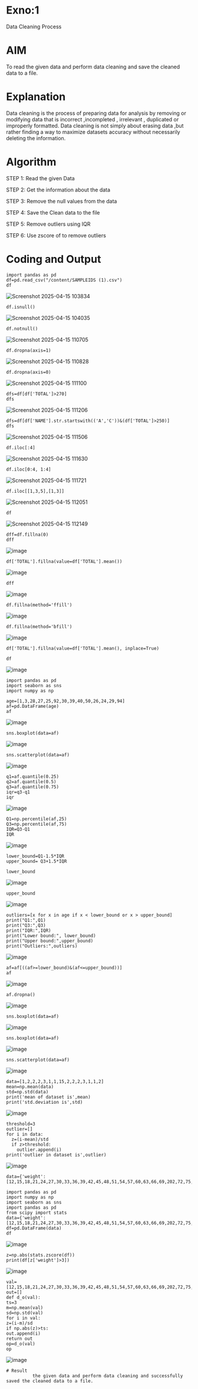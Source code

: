 # Exno:1
Data Cleaning Process

# AIM
To read the given data and perform data cleaning and save the cleaned data to a file.

# Explanation
Data cleaning is the process of preparing data for analysis by removing or modifying data that is incorrect ,incompleted , irrelevant , duplicated or improperly formatted. Data cleaning is not simply about erasing data ,but rather finding a way to maximize datasets accuracy without necessarily deleting the information.

# Algorithm
STEP 1: Read the given Data

STEP 2: Get the information about the data

STEP 3: Remove the null values from the data

STEP 4: Save the Clean data to the file

STEP 5: Remove outliers using IQR

STEP 6: Use zscore of to remove outliers

# Coding and Output
 ```
import pandas as pd
df=pd.read_csv("/content/SAMPLEIDS (1).csv")
df
```
![Screenshot 2025-04-15 103834](https://github.com/user-attachments/assets/13239fcf-d9bb-4703-bd78-9c2262f78b63)
```
df.isnull()
```
![Screenshot 2025-04-15 104035](https://github.com/user-attachments/assets/06e8942d-0ebd-4544-a962-e901cb19e7a0)
```
df.notnull()
```
![Screenshot 2025-04-15 110705](https://github.com/user-attachments/assets/4fd7c715-a22c-403e-aa29-109c47f80ade)
```
df.dropna(axis=1)
```
![Screenshot 2025-04-15 110828](https://github.com/user-attachments/assets/57bd1449-23d8-43bf-b9e3-52ac067b24b0)
```
df.dropna(axis=0)
```
![Screenshot 2025-04-15 111100](https://github.com/user-attachments/assets/2d07a19a-0992-4a7e-8585-352c983adb52)
```
dfs=df[df['TOTAL']>270]
dfs
```
![Screenshot 2025-04-15 111206](https://github.com/user-attachments/assets/a22c9729-c167-4b20-887e-8d333e171653)
```
dfs=df[df['NAME'].str.startswith(('A','C'))&(df['TOTAL']>250)]
dfs
```
![Screenshot 2025-04-15 111506](https://github.com/user-attachments/assets/6bc7a460-b27c-49e2-bd35-5bd3ae36847b)
```
df.iloc[:4]
```
![Screenshot 2025-04-15 111630](https://github.com/user-attachments/assets/0245b0e5-2305-469e-af02-02cae2a8ac1b)
```
df.iloc[0:4, 1:4]
```
![Screenshot 2025-04-15 111721](https://github.com/user-attachments/assets/b0ea569d-2291-475c-aa94-59dfa13ad26f)
```
df.iloc[[1,3,5],[1,3]]
```
![Screenshot 2025-04-15 112051](https://github.com/user-attachments/assets/962c6ac3-464b-4fc2-8b1c-79bd30d57564)
```
df
```
![Screenshot 2025-04-15 112149](https://github.com/user-attachments/assets/f3363086-a2a8-403a-bdc8-0ed78a81563c)
```
dff=df.fillna(0)
dff
```
![image](https://github.com/user-attachments/assets/1033121c-5ace-4347-b2ef-d9ad0c86126c)
```
df['TOTAL'].fillna(value=df['TOTAL'].mean())
```
![image](https://github.com/user-attachments/assets/a427c2a2-42e3-4263-a718-0b6fadcfd2ec)
```
dff
```
![image](https://github.com/user-attachments/assets/832c5777-abe8-41c1-8db6-c187aaf85fc1)
```
df.fillna(method='ffill')
```
![image](https://github.com/user-attachments/assets/c6e59b88-e6ef-4bc8-bea0-5da7a0c5ba0d)
```
df.fillna(method='bfill')
```
![image](https://github.com/user-attachments/assets/b1ef9ecb-8f9d-4ae0-abba-fce96f30dcdb)
```
df['TOTAL'].fillna(value=df['TOTAL'].mean(), inplace=True)

df
```
![image](https://github.com/user-attachments/assets/a0ed8d8a-95de-46d7-9e06-d36919f0de19)
```
import pandas as pd
import seaborn as sns
import numpy as np

age=[1,3,28,27,25,92,30,39,40,50,26,24,29,94]
af=pd.DataFrame(age)
af
```
![image](https://github.com/user-attachments/assets/42e01910-335f-4257-81db-2c679d98b1c1)
```
sns.boxplot(data=af)
```
![image](https://github.com/user-attachments/assets/cf5ac8d0-0125-4f7e-97f6-f13be2e719ae)
```            
sns.scatterplot(data=af)
```
![image](https://github.com/user-attachments/assets/a532f588-6975-4eee-a5eb-fae39c9d6c88)
```
q1=af.quantile(0.25)
q2=af.quantile(0.5)
q3=af.quantile(0.75)
iqr=q3-q1
iqr
```
![image](https://github.com/user-attachments/assets/f5041228-35b7-46fa-be24-0d87a0eb6dfa)
```
Q1=np.percentile(af,25)
Q3=np.percentile(af,75)
IQR=Q3-Q1
IQR
```
![image](https://github.com/user-attachments/assets/f38df096-7a70-4514-9d51-36ca89f527d6)
```
lower_bound=Q1-1.5*IQR
upper_bound= Q3+1.5*IQR

lower_bound
```
![image](https://github.com/user-attachments/assets/7483e161-6498-4399-9802-9f733d60ac61)
```
upper_bound
```
![image](https://github.com/user-attachments/assets/29f61fd5-76a5-4624-b202-72b5c1023c44)
```
outliers=[x for x in age if x < lower_bound or x > upper_bound]
print("Q1:",Q1)
print("Q3:",Q3)
print("IQR:",IQR)
print("Lower bound:", lower_bound)
print("Upper bound:",upper_bound)
print("Outliers:",outliers)
```
![image](https://github.com/user-attachments/assets/b5c0f07a-8dc5-4383-a0ff-e1aac4e7ef97)
```
af=af[((af>=lower_bound)&(af<=upper_bound))]
af
```
![image](https://github.com/user-attachments/assets/9ada0292-c227-414e-b62b-6db7fc96c7ac)
```
af.dropna()
```
![image](https://github.com/user-attachments/assets/d2ffdf48-12d3-452b-80ea-be79c12d28d5)
```
sns.boxplot(data=af)
```
![image](https://github.com/user-attachments/assets/8a719aee-1f86-415a-8bde-d8d69792285e)
```
sns.boxplot(data=af)
```
![image](https://github.com/user-attachments/assets/f66ca0da-1f87-4b07-ad5c-43ee5c1ba710)
```
sns.scatterplot(data=af)
```
![image](https://github.com/user-attachments/assets/08221e9f-30f2-47b2-9566-8546eabd42f4)
```
data=[1,2,2,2,3,1,1,15,2,2,2,3,1,1,2]
mean=np.mean(data)
std=np.std(data)
print('mean of dataset is',mean)
print('std.deviation is',std)
```
![image](https://github.com/user-attachments/assets/f1757345-b928-485b-895c-6cd5ad856ddc)
```
threshold=3
outlier=[]
for i in data:
  z=(i-mean)/std
  if z>threshold:
    outlier.append(i)
print('outlier in dataset is',outlier)
```
![image](https://github.com/user-attachments/assets/43402628-396d-48ad-b79c-f0bcc885c356)
```
data={'weight':[12,15,18,21,24,27,30,33,36,39,42,45,48,51,54,57,60,63,66,69,202,72,75,78,81,84,232,87,90,93,96,258]}

import pandas as pd
import numpy as np
import seaborn as sns
import pandas as pd
from scipy import stats
data={'weight':[12,15,18,21,24,27,30,33,36,39,42,45,48,51,54,57,60,63,66,69,202,72,75,78,81,84,232,87,90,93,96,258]}
df=pd.DataFrame(data)
df
```
![image](https://github.com/user-attachments/assets/5780c8f6-edf9-452c-8aed-601b06b45c5f)
```
z=np.abs(stats.zscore(df))
print(df[z['weight']>3])
```
![image](https://github.com/user-attachments/assets/efee07f7-02df-4dc4-8b62-2d8b2e41c7a4)
```
val=[12,15,18,21,24,27,30,33,36,39,42,45,48,51,54,57,60,63,66,69,202,72,75,7
out=[]
def d_o(val):
ts=3
m=np.mean(val)
sd=np.std(val)
for i in val:
z=(i-m)/sd
if np.abs(z)>ts:
out.append(i)
return out
op=d_o(val)
op
```
![image](https://github.com/user-attachments/assets/8a4f6ee8-255f-46df-abc7-7fe46c3a30c9)
```
# Result
          the given data and perform data cleaning and successfully saved the cleaned data to a file.
